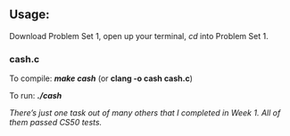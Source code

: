 ## Usage:
Download Problem Set 1, open up your terminal, _cd_ into Problem Set 1.

### cash.c
To compile: **_make cash_** (or **clang -o cash cash.c**)

To run: **_./cash_**

_There’s just one task out of many others that I completed in Week 1._ _All of them passed CS50 tests._

